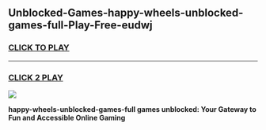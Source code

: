 
## Unblocked-Games-happy-wheels-unblocked-games-full-Play-Free-eudwj
<h3>
<a href="https://premium76.site?title=happy-wheels-unblocked-games-full&ref=09A">CLICK TO PLAY</a></h3>
<hr>

<h3>
<a href="https://premium76.site?title=happy-wheels-unblocked-games-full&ref=09A">CLICK 2 PLAY</a>
  
</h3>

<a href="https://premium76.site?title=happy-wheels-unblocked-games-full&ref=09A"><img src="https://clearcache.store/games.png"></a>


**happy-wheels-unblocked-games-full games unblocked: Your Gateway to Fun and Accessible Online Gaming**
